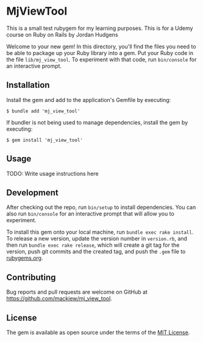 # MjViewTool

This is a small test rubygem for my learning purposes. This is for a Udemy course on Ruby on Rails by Jordan Hudgens

Welcome to your new gem! In this directory, you'll find the files you need to be able to package up your Ruby library into a gem. Put your Ruby code in the file `lib/mj_view_tool`. To experiment with that code, run `bin/console` for an interactive prompt.

## Installation

Install the gem and add to the application's Gemfile by executing:

    $ bundle add 'mj_view_tool'

If bundler is not being used to manage dependencies, install the gem by executing:

    $ gem install 'mj_view_tool'

## Usage

TODO: Write usage instructions here

## Development

After checking out the repo, run `bin/setup` to install dependencies. You can also run `bin/console` for an interactive prompt that will allow you to experiment.

To install this gem onto your local machine, run `bundle exec rake install`. To release a new version, update the version number in `version.rb`, and then run `bundle exec rake release`, which will create a git tag for the version, push git commits and the created tag, and push the `.gem` file to [rubygems.org](https://rubygems.org).

## Contributing

Bug reports and pull requests are welcome on GitHub at https://github.com/mackjew/mj_view_tool.

## License

The gem is available as open source under the terms of the [MIT License](https://opensource.org/licenses/MIT).
